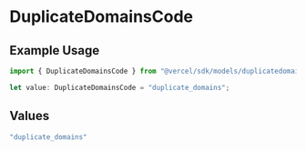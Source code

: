 # DuplicateDomainsCode

## Example Usage

```typescript
import { DuplicateDomainsCode } from "@vercel/sdk/models/duplicatedomains.js";

let value: DuplicateDomainsCode = "duplicate_domains";
```

## Values

```typescript
"duplicate_domains"
```